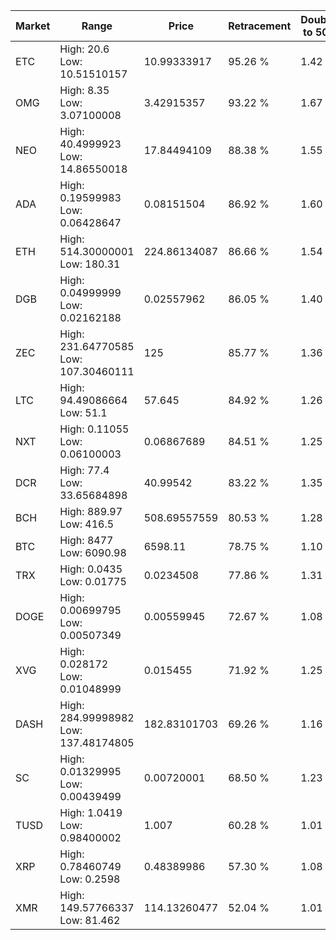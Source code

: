 | Market | Range | Price| Retracement | Doubles to 50% |
| --- | --- | --- | --- | --- |
| ETC | High: 20.6<br />Low: 10.51510157 | 10.99333917 | 95.26 % | 1.42 |
| OMG | High: 8.35<br />Low: 3.07100008 | 3.42915357 | 93.22 % | 1.67 |
| NEO | High: 40.4999923<br />Low: 14.86550018 | 17.84494109 | 88.38 % | 1.55 |
| ADA | High: 0.19599983<br />Low: 0.06428647 | 0.08151504 | 86.92 % | 1.60 |
| ETH | High: 514.30000001<br />Low: 180.31 | 224.86134087 | 86.66 % | 1.54 |
| DGB | High: 0.04999999<br />Low: 0.02162188 | 0.02557962 | 86.05 % | 1.40 |
| ZEC | High: 231.64770585<br />Low: 107.30460111 | 125 | 85.77 % | 1.36 |
| LTC | High: 94.49086664<br />Low: 51.1 | 57.645 | 84.92 % | 1.26 |
| NXT | High: 0.11055<br />Low: 0.06100003 | 0.06867689 | 84.51 % | 1.25 |
| DCR | High: 77.4<br />Low: 33.65684898 | 40.99542 | 83.22 % | 1.35 |
| BCH | High: 889.97<br />Low: 416.5 | 508.69557559 | 80.53 % | 1.28 |
| BTC | High: 8477<br />Low: 6090.98 | 6598.11 | 78.75 % | 1.10 |
| TRX | High: 0.0435<br />Low: 0.01775 | 0.0234508 | 77.86 % | 1.31 |
| DOGE | High: 0.00699795<br />Low: 0.00507349 | 0.00559945 | 72.67 % | 1.08 |
| XVG | High: 0.028172<br />Low: 0.01048999 | 0.015455 | 71.92 % | 1.25 |
| DASH | High: 284.99998982<br />Low: 137.48174805 | 182.83101703 | 69.26 % | 1.16 |
| SC | High: 0.01329995<br />Low: 0.00439499 | 0.00720001 | 68.50 % | 1.23 |
| TUSD | High: 1.0419<br />Low: 0.98400002 | 1.007 | 60.28 % | 1.01 |
| XRP | High: 0.78460749<br />Low: 0.2598 | 0.48389986 | 57.30 % | 1.08 |
| XMR | High: 149.57766337<br />Low: 81.462 | 114.13260477 | 52.04 % | 1.01 |
